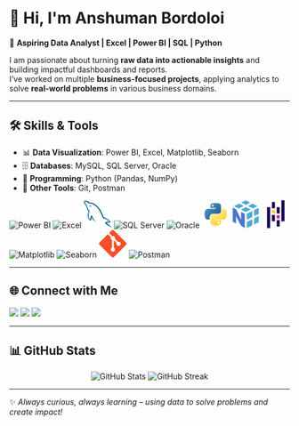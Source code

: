# 👋 Hi, I'm Anshuman Bordoloi  

🚀 **Aspiring Data Analyst | Excel | Power BI | SQL | Python**  

I am passionate about turning **raw data into actionable insights** and building impactful dashboards and reports.  
I’ve worked on multiple **business-focused projects**, applying analytics to solve **real-world problems** in various business domains.  

---

## 🛠️ Skills & Tools  

- 📊 **Data Visualization**: Power BI, Excel, Matplotlib, Seaborn  
- 🗄️ **Databases**: MySQL, SQL Server, Oracle  
- 🐍 **Programming**: Python (Pandas, NumPy)  
- 🔧 **Other Tools**: Git, Postman  

<p align="left">
  <!-- Visualization Tools -->
  <img src="https://img.icons8.com/color/48/000000/power-bi.png" alt="Power BI"/>
  <img src="https://img.icons8.com/color/48/000000/microsoft-excel-2019--v1.png" alt="Excel"/>
  
  <!-- Databases -->
  <img src="https://github.com/devicons/devicon/blob/master/icons/mysql/mysql-original.svg" alt="MySQL" width="50"/>
  <img src="https://img.icons8.com/color/48/000000/microsoft-sql-server.png" alt="SQL Server"/>
  <img src="https://img.icons8.com/color/48/000000/oracle-logo.png" alt="Oracle"/>
  
  <!-- Languages & Libraries -->
  <img src="https://github.com/devicons/devicon/blob/master/icons/python/python-original.svg" alt="Python" width="50"/>
  <img src="https://github.com/devicons/devicon/blob/master/icons/numpy/numpy-original.svg" alt="NumPy" width="50"/>
  <img src="https://github.com/devicons/devicon/blob/master/icons/pandas/pandas-original.svg" alt="Pandas" width="50"/>
  <img src="https://matplotlib.org/stable/_static/logo2_compressed.svg" alt="Matplotlib" width="60"/>
  <img src="https://seaborn.pydata.org/_images/logo-mark-lightbg.svg" alt="Seaborn" width="60"/>

  <!-- Other Tools -->
  <img src="https://github.com/devicons/devicon/blob/master/icons/git/git-original.svg" alt="Git" width="50"/>
  <img src="https://www.vectorlogo.zone/logos/getpostman/getpostman-icon.svg" alt="Postman" width="50"/>
</p>

---

## 🌐 Connect with Me  

<p align="left">
  <a href="https://codebasics.io/portfolio/Anshuman-Bordoloi"><img src="https://img.shields.io/badge/Portfolio-000?style=for-the-badge&logo=About.me&logoColor=white" /></a>
  <a href="https://www.linkedin.com/in/bordoloi-anshuman/"><img src="https://img.shields.io/badge/LinkedIn-0077B5?style=for-the-badge&logo=linkedin&logoColor=white" /></a>
  <a href="mailto:bordoloi.a08@gmail.com"><img src="https://img.shields.io/badge/Email-D14836?style=for-the-badge&logo=gmail&logoColor=white" /></a>
</p>  

---

## 📊 GitHub Stats  

<p align="center">
  <img src="https://github-readme-stats.vercel.app/api?username=yourusername&show_icons=true&theme=radical" alt="GitHub Stats" width="48%"/>
  <img src="https://github-readme-streak-stats.herokuapp.com/?user=yourusername&theme=radical" alt="GitHub Streak" width="48%"/>
</p>  

---

✨ *Always curious, always learning – using data to solve problems and create impact!*  
